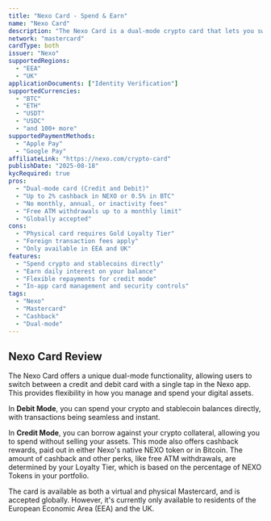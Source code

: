 ```yaml
---
title: "Nexo Card - Spend & Earn"
name: "Nexo Card"
description: "The Nexo Card is a dual-mode crypto card that lets you switch between Credit and Debit Mode. Spend your crypto, earn interest, and get up to 2% cashback."
network: "mastercard"
cardType: both
issuer: "Nexo"
supportedRegions:
  - "EEA"
  - "UK"
applicationDocuments: ["Identity Verification"]
supportedCurrencies:
  - "BTC"
  - "ETH"
  - "USDT"
  - "USDC"
  - "and 100+ more"
supportedPaymentMethods:
  - "Apple Pay"
  - "Google Pay"
affiliateLink: "https://nexo.com/crypto-card"
publishDate: "2025-08-18"
kycRequired: true
pros:
  - "Dual-mode card (Credit and Debit)"
  - "Up to 2% cashback in NEXO or 0.5% in BTC"
  - "No monthly, annual, or inactivity fees"
  - "Free ATM withdrawals up to a monthly limit"
  - "Globally accepted"
cons:
  - "Physical card requires Gold Loyalty Tier"
  - "Foreign transaction fees apply"
  - "Only available in EEA and UK"
features:
  - "Spend crypto and stablecoins directly"
  - "Earn daily interest on your balance"
  - "Flexible repayments for credit mode"
  - "In-app card management and security controls"
tags:
  - "Nexo"
  - "Mastercard"
  - "Cashback"
  - "Dual-mode"
---
```



## Nexo Card Review

The Nexo Card offers a unique dual-mode functionality, allowing users to switch between a credit and debit card with a single tap in the Nexo app. This provides flexibility in how you manage and spend your digital assets.

In **Debit Mode**, you can spend your crypto and stablecoin balances directly, with transactions being seamless and instant.

In **Credit Mode**, you can borrow against your crypto collateral, allowing you to spend without selling your assets. This mode also offers cashback rewards, paid out in either Nexo's native NEXO token or in Bitcoin. The amount of cashback and other perks, like free ATM withdrawals, are determined by your Loyalty Tier, which is based on the percentage of NEXO Tokens in your portfolio.

The card is available as both a virtual and physical Mastercard, and is accepted globally. However, it's currently only available to residents of the European Economic Area (EEA) and the UK.

